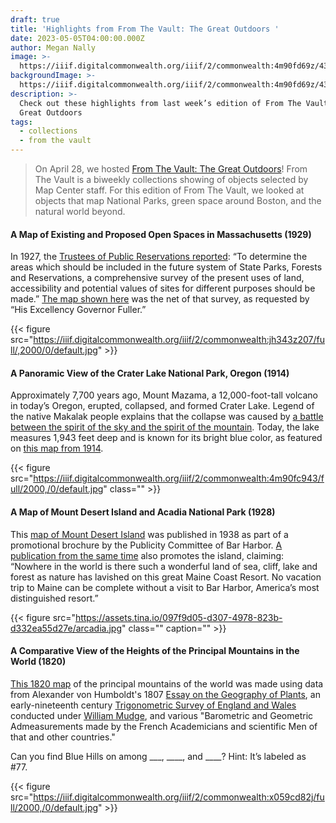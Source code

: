 ```yaml
---
draft: true
title: 'Highlights from From The Vault: The Great Outdoors '
date: 2023-05-05T04:00:00.000Z
author: Megan Nally
image: >-
  https://iiif.digitalcommonwealth.org/iiif/2/commonwealth:4m90fd69z/435,1223,2690,1601/2000,/0/default.jpg
backgroundImage: >-
  https://iiif.digitalcommonwealth.org/iiif/2/commonwealth:4m90fd69z/435,1223,2690,1601/2000,/0/default.jpg
description: >-
  Check out these highlights from last week’s edition of From The Vault: The
  Great Outdoors
tags:
  - collections
  - from the vault
---
```


> On April 28, we hosted [From The Vault: The Great Outdoors](https://www.leventhalmap.org/event/from-the-vault-collections-showing-the-great-outdoors/)! From The Vault is a biweekly collections showing of objects selected by Map Center staff. For this edition of From The Vault, we looked at objects that map National Parks, green space around Boston, and the natural world beyond.

#### A Map of Existing and Proposed Open Spaces in Massachusetts (1929)

In 1927, the [Trustees of Public Reservations reported](https://archives.lib.state.ma.us/bitstream/handle/2452/812164/ocm09625630.pdf.pdf?sequence=1\&isAllowed=y): “To determine the areas which should be included in the future system of State Parks, Forests and Reservations, a comprehensive survey of the present uses of land, accessibility and potential values of sites for different purposes should be made.” [The map shown here](https://collections.leventhalmap.org/search/commonwealth:jh343z19g) was the net of that survey, as requested by “His Excellency Governor Fuller.”

{{< figure src="https://iiif.digitalcommonwealth.org/iiif/2/commonwealth:jh343z207/full/,2000/0/default.jpg" >}}

#### A Panoramic View of the Crater Lake National Park, Oregon (1914)

Approximately 7,700 years ago, Mount Mazama, a 12,000-foot-tall volcano in today’s Oregon, erupted, collapsed, and formed Crater Lake. Legend of the native Makalak people explains that the collapse was caused by [a battle between the spirit of the sky and the spirit of the mountain](/ec096e1a546841a0914bafbc3f5b4f83). Today, the lake measures 1,943 feet deep and is known for its bright blue color, as featured on [this map from 1914](https://collections.leventhalmap.org/search/commonwealth:4m90fc93t). 

{{< figure src="https://iiif.digitalcommonwealth.org/iiif/2/commonwealth:4m90fc943/full/2000,/0/default.jpg" class="" >}}

#### A Map of Mount Desert Island and Acadia National Park (1928)

This [map of Mount Desert Island](https://bpl.bibliocommons.com/v2/record/S75C8459116) was published in 1938 as part of a promotional brochure by the Publicity Committee of Bar Harbor. [A publication from the same time](https://digitalcommons.library.umaine.edu/cgi/viewcontent.cgi?article=1081\&context=mainehistory) also promotes the island, claiming: “Nowhere in the world is there such a wonderful land of sea, cliff, lake and forest as nature has lavished on this great Maine Coast Resort. No vacation trip to Maine can be complete without a visit to Bar Harbor, America’s most distinguished resort.”

{{< figure src="https://assets.tina.io/097f9d05-d307-4978-823b-d332ea55d27e/arcadia.jpg" class="" caption="" >}}

 

#### A Comparative View of the Heights of the Principal Mountains in the World (1820) 

[This 1820 map](https://collections.leventhalmap.org/search/commonwealth:x059cd818) of the principal mountains of the world was made using data from Alexander von Humboldt's 1807 [Essay on the Geography of Plants](https://bpl.bibliocommons.com/v2/record/S75C1661848), an early-nineteenth century [Trigonometric Survey of England and Wales](https://www.raremaps.com/gallery/detail/34974/general-survey-of-england-and-wales-an-entirely-new-accu-mudge) conducted under [William Mudge](https://www.cambridge.org/core/books/abs/romantic-cartographies/that-experienced-surveyor-colonel-mudge/5FD19B280558B25D0A63B33A692FB006), and various "Barometric and Geometric Admeasurements made by the French Academicians and scientific Men of that and other countries." 

Can you find Blue Hills on among \_\_\_, \_\_\_\_, and \_\_\_\_? Hint: It’s labeled as #77. 

{{< figure src="https://iiif.digitalcommonwealth.org/iiif/2/commonwealth:x059cd82j/full/2000,/0/default.jpg" >}}

>

